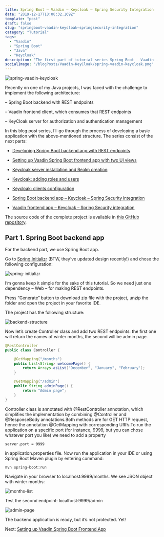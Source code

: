 ```yaml
---
title: Spring Boot – Vaadin – Keycloak – Spring Security Integration
date: "2019-12-17T10:00:32.169Z"
template: "post"
draft: false
slug: "springboot–vaadin-keycloak–springsecurity-integration"
category: "Tutorial"
tags:
  - "Vaadin"
  - "Spring Boot"
  - "Java"
  - "Keycloak"
description: "The first part of tutorial series Spring Boot – Vaadin – Keycloak – Spring Security Integration"
socialImage: "/blogPosts/Vaadin-KeyCloak/spring-vaadin-keycloak.png"
---
```


![spring-vaadin-keycloak](/blogPosts/Vaadin-KeyCloak/spring-vaadin-keycloak.png)

Recently on one of my Java projects, I was faced with the challenge to implement the following architecture:

– Spring Boot backend with REST endpoints

– Vaadin frontend client, which consumes that REST endpoints

– KeyCloak server for authorization and authentication management 

In this blog post series, I’ll go through the process of developing a basic application with the above-mentioned structure. The series consist of the next parts:

* [Developing Spring Boot backend app with REST endpoints](#part-1)

* [Setting up Vaadin Spring Boot frontend app with two UI views](/posts/setting-up-vaadin-spring-boot-frontend-app)

* [Keycloak server installation and Realm creation](/posts/keycloak-server-installation-and-realm-creation)

* [Keycloak: adding roles and users](/posts/keycloak-adding-roles-and-users)

* [Keycloak: clients configuration]()

* [Spring Boot backend app – Keycloak – Spring Security integration]()

* [Vaadin frontend app – Keycloak – Spring Security integration]() 

The source code of the complete project is available in [this GitHub repository](https://github.com/KaterinaLupacheva/spring-boot-vaadin-keycloak-demo).

## Part 1. Spring Boot backend app

For the backend part, we use Spring Boot app. 

Go to [Spring Initializr](https://start.spring.io/) (BTW, they’ve updated design recently!) and chose the following configuration:

![spring-initializr](/blogPosts/Vaadin-KeyCloak/Initializr.JPG)

I’m gonna keep it simple for the sake of this tutorial. So we need just one dependency – Web – for making REST endpoints.

Press “Generate” button to download zip file with the project, unzip the folder and open the project in your favorite IDE.

The project has the following structure:

![backend-structure](/blogPosts/Vaadin-KeyCloak/Backend-structure.JPG)

Now let’s create Controller class and add two REST endpoints: the first one will return the names of winter months, the second will be admin page.

```java
@RestController
public class Controller {

    @GetMapping("/months")
    public List<String> welcomePage() {
        return Arrays.asList("December", "January", "February");
    }

    @GetMapping("/admin")
    public String adminPage() {
        return "Admin page";
    }
}
```

Controller class is annotated with @RestController annotation, which simplifies the implementation by combining @Controller and @ResponseBody annotations.Both methods are for GET HTTP request, hence the annotation @GetMapping with corresponding URI’s.To run the application on a specific port (for instance, 9999, but you can chose whatever port you like) we need to add a property

```
server.port = 9999
```

in application.properties file. Now run the application in your IDE or using Spring Boot Maven plugin by entering command:

```
mvn spring-boot:run
```

Navigate in your browser to localhost:9999/months. We see JSON object with winter months:

![months-list](/blogPosts/Vaadin-KeyCloak/months.JPG)

Test the second endpoint:  localhost:9999/admin

![admin-page](/blogPosts/Vaadin-KeyCloak/admin.JPG)

The backend application is ready, but it’s not protected. Yet!

Next: [Setting up Vaadin Spring Boot Frontend App](/posts/setting-up-vaadin-spring-boot-frontend-app)